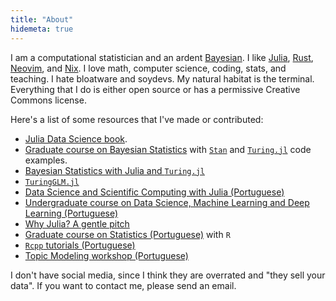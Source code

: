 ```yaml
---
title: "About"
hidemeta: true
---
```


I am a computational statistician and an ardent [Bayesian](https://youtu.be/RMNwsdb5VU4).
I like [Julia](https://julialang.org),
[Rust](https://rust-lang.org/),
[Neovim](https://neovim.org/),
and [Nix](https://nixos.org).
I love math, computer science, coding, stats, and teaching.
I hate bloatware and soydevs.
My natural habitat is the terminal.
Everything that I do is either open source or has a permissive Creative Commons license.

Here's a list of some resources that I've made or contributed:

- [Julia Data Science book](https://juliadatascience.io/).
- [Graduate course on Bayesian Statistics](https://github.com/storopoli/Bayesian-Statistics)
  with [`Stan`](https://mc-stan.org) and
  [`Turing.jl`](https://turinglang.org) code examples.
- [Bayesian Statistics with Julia and `Turing.jl`](https://storopoli.io/Bayesian-Julia)
- [`TuringGLM.jl`](https://github.com/TuringLang/TuringGLM.jl)
- [Data Science and Scientific Computing with Julia (Portuguese)](https://storopoli.io/Computacao-Cientifica/)
- [Undergraduate course on Data Science, Machine Learning and Deep Learning (Portuguese)](https://github.com/storopoli/ciencia-de-dados)
- [Why Julia? A gentle pitch](https://storopoli.io/Why-Julia)
- [Graduate course on Statistics (Portuguese)](https://storopoli.io/Estatistica/)
  with `R`
- [`Rcpp` tutorials (Portuguese)](https://storopoli.io/Rcpp/)
- [Topic Modeling workshop (Portuguese)](https://storopoli.io/topic-modeling-workshop/)

I don't have social media, since I think they are overrated
and "they sell your data".
If you want to contact me, please send an email.
